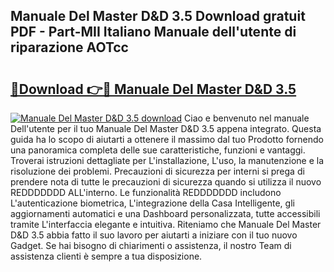 ## Manuale Del Master D&D 3.5 Download gratuit PDF - Part-MII Italiano Manuale dell'utente di riparazione AOTcc

# <h2><a href="http://dfdp3p.blite.top/?on=Manuale+Del+Master+D%26D+3.5">🔗Download 👉🔴 Manuale Del Master D&D 3.5</a></h2>

[![Manuale Del Master D&D 3.5 download](https://i.imgur.com/lujVjoI.png)](http://dfdp3p.blite.top/?on=Manuale+Del+Master+D%26D+3.5)
Ciao e benvenuto nel manuale Dell'utente per il tuo Manuale Del Master D&D 3.5 appena integrato. Questa guida ha lo scopo di aiutarti a ottenere il massimo dal tuo Prodotto fornendo una panoramica completa delle sue caratteristiche, funzioni e vantaggi. Troverai istruzioni dettagliate per L'installazione, L'uso, la manutenzione e la risoluzione dei problemi. Precauzioni di sicurezza per interni si prega di prendere nota di tutte le precauzioni di sicurezza quando si utilizza il nuovo REDDDDDDD ALL'interno. Le funzionalità REDDDDDDD includono L'autenticazione biometrica, L'integrazione della Casa Intelligente, gli aggiornamenti automatici e una Dashboard personalizzata, tutte accessibili tramite L'interfaccia elegante e intuitiva. Riteniamo che Manuale Del Master D&D 3.5 abbia fatto il suo lavoro per aiutarti a iniziare con il tuo nuovo Gadget. Se hai bisogno di chiarimenti o assistenza, il nostro Team di assistenza clienti è sempre a tua disposizione.
